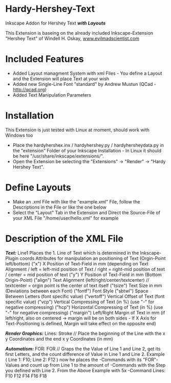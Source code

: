 # Hardy-Hershey-Text
Inkscape Addon for Hershey Text ***with Layouts***

This Extension is baseing on the already included Inkscape-Extension "Hershey Text" of Windell H. Oskay, www.evilmadscientist.com

# Included Features
- Added Layout managment System with xml Files - You define a Layout and the Extension will place Text at your wish
- Added new Single-Line Font "standard" by Andrew Mustun (QCad - http://qcad.org)
- Added Text Manipulation Parameters

# Installation
This Extension is just tested with Linux at moment, should work with Windows too
- Place the hardyhershex.inx / hardyhershey.py / hardyhersheydata.py in the "extension" Folder of your Inkscape Installation - In Linux it should be here "/usr/share/inkscape/extensions/". 
- Open the Extension be selecting the "Extensions" -> "Render" -> "Hardy Hershey Text". 

# Define Layouts
- Make an .xml File with like the "example.xml" File, follow the Descriptions in the File or like the one below
- Select the "Layout" Tab in the Extension and Direct the Source-File of your XML File "/home/user/hello.xml" for example

# Description of the XML File
***Text:***
	<coords>Line1</coords> Places the 1. Line of Text which is determined in the Inkscape-Plugin
	coords Attributes for manipulation an positioning of Text (Orgin-Point left/bottom)
	("x") X Position of Text-Field in mm (depending on Text Alignment / left = left-mid position of Text / right = right-mid position of text / center = mid position of text
	("y") Y Position of Text-Field in mm (Bottom Origin-Point)
	("align") Text Alignment (left/right/center/textcenter) // textcenter = orgin point is the center of text itself
	("tsize") Text Size in mm (Deviations between each Font)
	("fontf") Font Style
	("sbtwl") Space Between Letters (font specific value)
	("vertoff") Vertical Offset of Text (font specific value)
	("vcp") Vertical Compressing of Text (in %) (use "-" for negative compressing)
	("hcp") Horizontal Compressing of Text (in %) (use "-" for negative compressing)
	("margin") Left/Right Margin of Text in mm (if left/right, also on centered -> margin will be on both sides - If X Axis for Text-Positioning is defined, Margin will take effect on the opposite end)

***Render Graphics:***
	Lines:  <coords x="0" y="26" endx="10" endy="26">Stroke</coords> // Place the beginning of the Line with the x y Coordinates and the end x y Coordinates (in mm)

***Automatism:***
	FOR: <coords x="9" y="2.5" sbtwl="0" fontf="standard" align="textcenter" margin="3" tsize="5" vcp="0">FOR</coords> // Graps the the Value of Line 1 and Line 2, get its first Letters, and the count difference of Value in Line 1 and Line 2. Example ( Line 1: F10; Line 2: F12 ) now he places the <coords>-Commands with its "FOR"-Values and count up from Line 1 to the amount of <coords>-Commands with the Step you defined with Line 2.
	From the Above Example with 5x <coords>-Command Lines: F10 F12 F14 F16 F18

